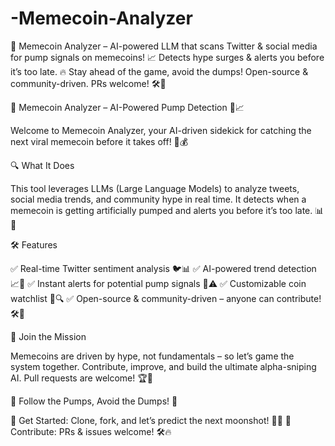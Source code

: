 # -Memecoin-Analyzer
🚀 Memecoin Analyzer – AI-powered LLM that scans Twitter &amp; social media for pump signals on memecoins! 📈 Detects hype surges &amp; alerts you before it’s too late. 🔥 Stay ahead of the game, avoid the dumps! Open-source &amp; community-driven. PRs welcome! 🛠️🐸


🚀 Memecoin Analyzer – AI-Powered Pump Detection 🐸📈

Welcome to Memecoin Analyzer, your AI-driven sidekick for catching the next viral memecoin before it takes off! 🚨💰

🔍 What It Does

This tool leverages LLMs (Large Language Models) to analyze tweets, social media trends, and community hype in real time. It detects when a memecoin is getting artificially pumped and alerts you before it’s too late. 📊📢

🛠 Features

✅ Real-time Twitter sentiment analysis 🐦📊
✅ AI-powered trend detection 📈🤖
✅ Instant alerts for potential pump signals 🚀⚠️
✅ Customizable coin watchlist 💎🔍
✅ Open-source & community-driven – anyone can contribute! 🛠️👥

🤝 Join the Mission

Memecoins are driven by hype, not fundamentals – so let’s game the system together. Contribute, improve, and build the ultimate alpha-sniping AI. Pull requests are welcome! 🏆🎯

🚀 Follow the Pumps, Avoid the Dumps! 🚀

💾 Get Started: Clone, fork, and let’s predict the next moonshot! 🌙🔮
🔗 Contribute: PRs & issues welcome! 🛠️🔥
